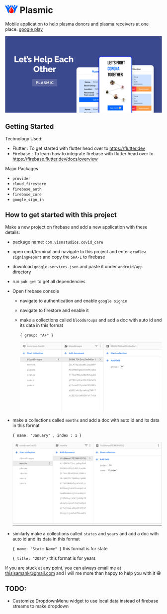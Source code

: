 # <img src="./public/logo.png" width="40px"> Plasmic

Mobile application to help plasma donors and plasma receivers at one place. [google play](https://play.google.com/store/apps/details?id=com.visnstudios.covid_care)

<img src="public/poster.png" alt="bloodGroup" />

## Getting Started

Technology Used:

- Flutter : To get started with flutter head over to https://flutter.dev
- Firebase : To learn how to integrate firebase with flutter head over to https://firebase.flutter.dev/docs/overview

Major Packages

- `provider`
- `cloud_firestore`
- `firebase_auth`
- `firebase_core`
- `google_sign_in`

## How to get started with this project

Make a new project on firebase and add a new application with these details:

- package name: `com.visnstudios.covid_care`

- open cmd/terminal and navigate to this project and enter `gradlew signingReport` and copy the `SHA-1` to firebase

- download `google-services.json` and paste it under `android/app` directory

- run `pub get` to get all dependencies

- Open firebase console

  - navigate to authentication and enable `google signin`

  - navigate to firestore and enable it

  - make a collections called `bloodGroups` and add a doc with auto id and its data in this format

    `{ group: "A+" }`

    <img src="public/bloodGroup.png" alt="bloodGroup" style="zoom:50%;" />

- make a collections called `months` and add a doc with auto id and its data in this format

  `{ name: "January" , index : 1 }`

  <img src="public/months.png" alt="bloodGroup" style="zoom:50%;" />

- similarly make a collections called `states` and `years` and add a doc with auto id and its data in this format

  `{ name: "State Name" }` this format is for state

  `{ title: "2020"}` this format is for years

If you are stuck at any point, you can always email me at thisisamank@gmail.com and I will me more than happy to help you with it 😀

## TODO:

- Customize DropdownMenu widget to use local data instead of firebase streams to make dropdown
